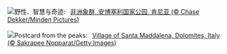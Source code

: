 ![](https://www.bing.com/th?id=OHR.KenyaElephants_ZH-CN7587207512_UHD.jpg&w=1000)野性、智慧与奇迹:&nbsp;&ensp;[非洲象群, 安博塞利国家公园, 肯尼亚 (© Chase Dekker/Minden Pictures)](https://www.bing.com/th?id=OHR.KenyaElephants_ZH-CN7587207512_UHD.jpg)
<br><br/>
![](https://www.bing.com/th?id=OHR.SantaMaddalena_EN-US8546897995_UHD.jpg&w=1000)Postcard from the peaks:&nbsp;&ensp;[Village of Santa Maddalena, Dolomites, Italy (© Sakrapee Nopparat/Getty Images)](https://www.bing.com/th?id=OHR.SantaMaddalena_EN-US8546897995_UHD.jpg)
<br><br/>
